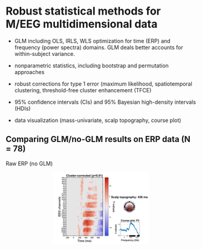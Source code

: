 # Robust statistical methods for M/EEG multidimensional data

- GLM including OLS, IRLS, WLS optimization for time (ERP) and frequency (power spectra) domains. GLM deals better accounts for within-subject variance.

- nonparametric statistics, including bootstrap and permutation approaches

- robust corrections for type 1 error (maximum likelihood, spatiotemporal clustering, threshold-free cluster enhancement (TFCE)

- 95% confidence intervals (CIs) and 95% Bayesian high-density intervals (HDIs)

- data visualization (mass-univariate, scalp topography, course plot)


## Comparing GLM/no-GLM results on ERP data (N = 78) 

Raw ERP (no GLM)
<p align="center" width="100%">
    <img width="50%" src="https://github.com/amisepa/eeg_robust_statistics/blob/main/outputs/result_unpleasant-neutral_RAW_corrected.png">
</p>
